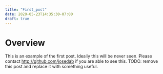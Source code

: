 ```yaml
---
title: "First_post"
date: 2020-05-23T14:35:30-07:00
draft: true
---
```

# Overview
This is an example of the first post. Ideally this will be never seen.
Please contact http://github.com/josedab if you are able to see this.
TODO: remove this post and replace it with something useful.
